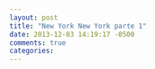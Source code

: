 ```yaml
---
layout: post
title: "New York New York parte 1"
date: 2013-12-03 14:19:17 -0500
comments: true
categories: 
---
```

